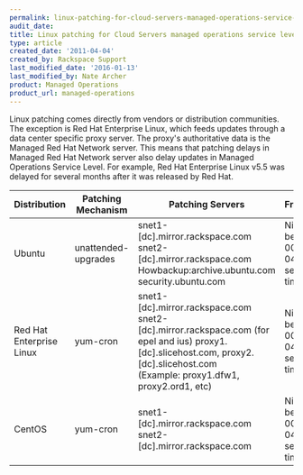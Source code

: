 ```yaml
---
permalink: linux-patching-for-cloud-servers-managed-operations-service-level/
audit_date:
title: Linux patching for Cloud Servers managed operations service level
type: article
created_date: '2011-04-04'
created_by: Rackspace Support
last_modified_date: '2016-01-13'
last_modified_by: Nate Archer
product: Managed Operations
product_url: managed-operations
---
```


Linux patching comes directly from vendors or distribution communities. The exception is Red Hat Enterprise Linux, which feeds updates through a data center specific proxy server. The proxy's authoritative data is the Managed Red Hat Network server. This means that patching delays in Managed Red Hat Network server also delay updates in Managed Operations Service Level. For example, Red Hat Enterprise Linux v5.5 was delayed for several months after it was released by Red Hat.

| Distribution | Patching Mechanism  | Patching Servers | Frequency | Configuration 
| ------------ | ------------------- | ---------------- | --------- | ------------- 
| Ubuntu | unattended-upgrades | snet1-[dc].mirror.rackspace.com<br> snet2-[dc].mirror.rackspace.com<br> Howbackup:archive.ubuntu.com <br> security.ubuntu.com | Nightly between 0000 and 0400 server time | /etc/apt/apt.conf.d/02periodic<br> /etc/apt/apt.conf.d/50unattended-upgrades |
| Red Hat Enterprise Linux | yum-cron | snet1-[dc].mirror.rackspace.com <br> snet2-[dc].mirror.rackspace.com (for epel and ius) proxy1.[dc].slicehost.com, proxy2.[dc].slicehost.com <br>(Example: proxy1.dfw1, proxy2.ord1, etc) | Nightly between 0000 and 0400 server time | /etc/yum-cron<br> /etc/sysconfig/rhn/up2date |
| CentOS | yum-cron | snet1-[dc].mirror.rackspace.com<br> snet2-[dc].mirror.rackspace.com | Nightly between 0000 and 0400 server time | /etc/yum-cron |
